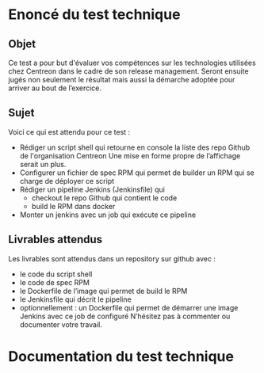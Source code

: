 # Enoncé du test technique 
## Objet
Ce test a pour but d'évaluer vos compétences sur les technologies utilisées chez
Centreon dans le cadre de son release management.
Seront ensuite jugés non seulement le résultat mais aussi la démarche adoptée pour
arriver au bout de l’exercice.
## Sujet
Voici ce qui est attendu pour ce test :
* Rédiger un script shell qui retourne en console la liste des repo Github de
l'organisation Centreon
Une mise en forme propre de l’affichage serait un plus.
* Configurer un fichier de spec RPM qui permet de builder un RPM qui se
charge de déployer ce script
* Rédiger un pipeline Jenkins (Jenkinsfile) qui
  * checkout le repo Github qui contient le code
  * build le RPM dans docker
* Monter un jenkins avec un job qui exécute ce pipeline
## Livrables attendus
Les livrables sont attendus dans un repository sur github avec :
* le code du script shell
* le code de spec RPM
* le Dockerfile de l’image qui permet de build le RPM
* le Jenkinsfile qui décrit le pipeline
* optionnellement : un Dockerfile qui permet de démarrer une image Jenkins
avec ce job de configuré
N’hésitez pas à commenter ou documenter votre travail.

# Documentation du test technique


